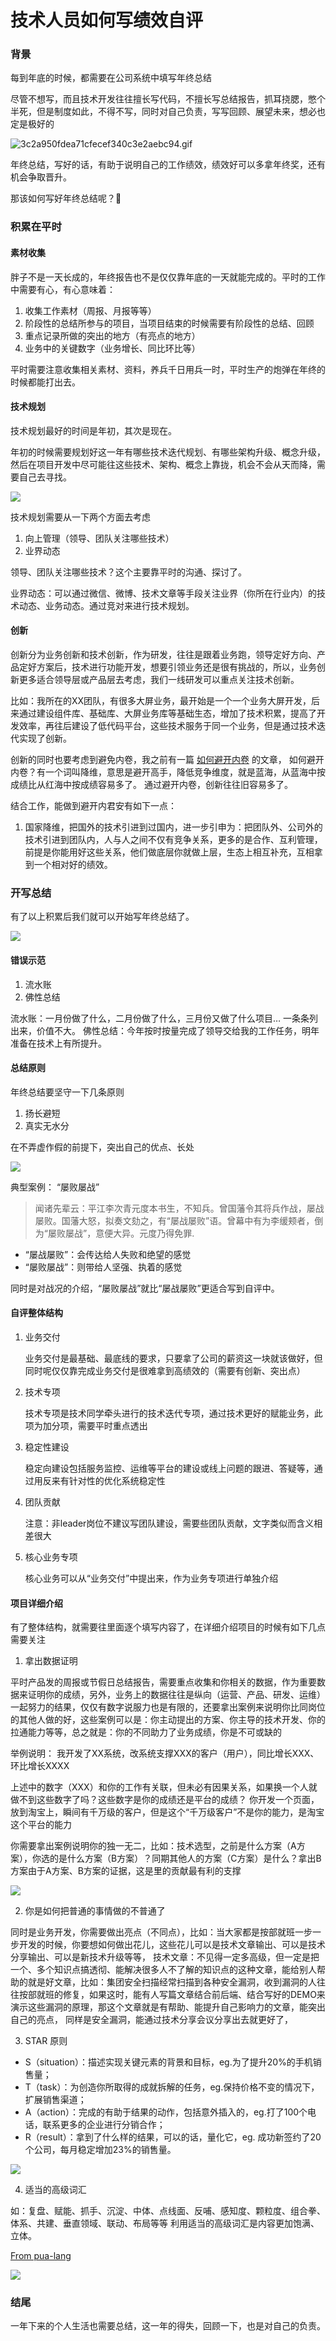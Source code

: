 # 技术人员如何写绩效自评

### 背景

每到年底的时候，都需要在公司系统中填写年终总结

尽管不想写，而且技术开发往往擅长写代码，不擅长写总结报告，抓耳挠腮，憋个半死，但是制度如此，不得不写，同时对自己负责，写写回顾、展望未来，想必也定是极好的

![3c2a950fdea71cfecef340c3e2aebc94.gif](https://fudongdong-statics.oss-cn-beijing.aliyuncs.com/images/20220219/f6dd773f6d834037bf4a9f7d4a193630.gif?x-oss-process=image/resize,w_800/quality,q_80)


年终总结，写好的话，有助于说明自己的工作绩效，绩效好可以多拿年终奖，还有机会争取晋升。

那该如何写好年终总结呢？🤔


### 积累在平时

#### 素材收集
胖子不是一天长成的，年终报告也不是仅仅靠年底的一天就能完成的。平时的工作中需要有心，有心意味着：

1. 收集工作素材（周报、月报等等）
2. 阶段性的总结所参与的项目，当项目结束的时候需要有阶段性的总结、回顾
3. 重点记录所做的突出的地方（有亮点的地方）
4. 业务中的关键数字（业务增长、同比环比等）

平时需要注意收集相关素材、资料，养兵千日用兵一时，平时生产的炮弹在年终的时候都能打出去。

#### 技术规划

技术规划最好的时间是年初，其次是现在。

年初的时候需要规划好这一年有哪些技术迭代规划、有哪些架构升级、概念升级，然后在项目开发中尽可能往这些技术、架构、概念上靠拢，机会不会从天而降，需要自己去寻找。

![](https://fudongdong-statics.oss-cn-beijing.aliyuncs.com/images/20220219/2d052d98c01e401b86152f572bcd7839.png?x-oss-process=image/resize,w_800/quality,q_80)

技术规划需要从一下两个方面去考虑

1. 向上管理（领导、团队关注哪些技术）
2. 业界动态

领导、团队关注哪些技术？这个主要靠平时的沟通、探讨了。

业界动态：可以通过微信、微博、技术文章等手段关注业界（你所在行业内）的技术动态、业务动态。通过竞对来进行技术规划。

#### 创新

创新分为业务创新和技术创新，作为研发，往往是跟着业务跑，领导定好方向、产品定好方案后，技术进行功能开发，想要引领业务还是很有挑战的，所以，业务创新更多适合领导层或产品层去考虑，我们一线研发可以重点关注技术创新。

比如：我所在的XX团队，有很多大屏业务，最开始是一个一个业务大屏开发，后来通过建设组件库、基础库、大屏业务库等基础生态，增加了技术积累，提高了开发效率，再往后建设了低代码平台，这些技术服务于同一个业务，但是通过技术迭代实现了创新。

创新的同时也要考虑到避免内卷，我之前有一篇 [如何避开内卷](https://fudongdong.com/life/involution.html) 的文章，
如何避开内卷？有一个词叫降维，意思是避开高手，降低竞争维度，就是蓝海，从蓝海中按成绩比从红海中按成绩容易多了。
通过避开内卷，创新往往旧容易多了。

结合工作，能做到避开内君安有如下一点：
1. 国家降维，把国外的技术引进到过国内，进一步引申为：把团队外、公司外的技术引进到团队内，人与人之间不仅有竞争关系，更多的是合作、互利管理，前提是你能用好这些关系，他们做底层你就做上层，生态上相互补充，互相拿到一个相对好的绩效。


### 开写总结

有了以上积累后我们就可以开始写年终总结了。

![](https://fudongdong-statics.oss-cn-beijing.aliyuncs.com/images/20220219/748f3f3f673b442ba27b41dd8018c644.png?x-oss-process=image/resize,w_800/quality,q_80)

#### 错误示范

1. 流水账
2. 佛性总结

流水账：一月份做了什么，二月份做了什么，三月份又做了什么项目… 一条条列出来，价值不大。
佛性总结：今年按时按量完成了领导交给我的工作任务，明年准备在技术上有所提升。

#### 总结原则

年终总结要坚守一下几条原则

1. 扬长避短
2. 真实无水分

在不弄虚作假的前提下，突出自己的优点、长处

![](https://fudongdong-statics.oss-cn-beijing.aliyuncs.com/images/20220219/0600a3c582b64e6aa5ab4b2021e0179e.png?x-oss-process=image/resize,w_800/quality,q_80)


典型案例： “屡败屡战”

> 闻诸先辈云：平江李次青元度本书生，不知兵。曾国藩令其将兵作战，屡战屡败。国藩大怒，拟奏文劾之，有“屡战屡败”语。曾幕中有为李缓颊者，倒为“屡败屡战”，意便大异。元度乃得免罪.

* “屡战屡败”：会传达给人失败和绝望的感觉
* “屡败屡战”：则带给人坚强、执着的感觉

同时是对战况的介绍，“屡败屡战”就比“屡战屡败”更适合写到自评中。

#### 自评整体结构

1. 业务交付

    业务交付是最基础、最底线的要求，只要拿了公司的薪资这一块就该做好，但同时呢仅仅靠完成业务交付是很难拿到高绩效的（需要有创新、突出点）


2. 技术专项

    技术专项是技术同学牵头进行的技术迭代专项，通过技术更好的赋能业务，此项为加分项，需要平时重点透出


3. 稳定性建设

    稳定向建设包括服务监控、运维等平台的建设或线上问题的跟进、答疑等，通过用反来有针对性的优化系统稳定性


4. 团队贡献

    注意：非leader岗位不建议写团队建设，需要些团队贡献，文字类似而含义相差很大


5. 核心业务专项

    核心业务可以从“业务交付”中提出来，作为业务专项进行单独介绍

#### 项目详细介绍

有了整体结构，就需要往里面逐个填写内容了，在详细介绍项目的时候有如下几点需要关注


1. 拿出数据证明

平时产品发的周报或节假日总结报告，需要重点收集和你相关的数据，作为重要数据来证明你的成绩，另外，业务上的数据往往是纵向（运营、产品、研发、运维）一起努力的结果，仅仅有数字说服力也是有限的，还要拿出案例来说明你比同岗位的其他人做的好，这些案例可以是：你主动提出的方案、你主导的技术开发、你的拉通能力等等，总之就是：你的不同助力了业务成绩，你是不可或缺的

举例说明：
我开发了XX系统，改系统支撑XXX的客户（用户），同比增长XXX、环比增长XXXX

上述中的数字（XXX）和你的工作有关联，但未必有因果关系，如果换一个人就做不到这些数字了吗？这些数字是你的成绩还是平台的成绩？
你开发一个页面，放到淘宝上，瞬间有千万级的客户，但是这个“千万级客户”不是你的能力，是淘宝这个平台的能力


你需要拿出案例说明你的独一无二，比如：技术选型，之前是什么方案（A方案），你选的是什么方案（B方案）？同期其他人的方案（C方案）是什么？拿出B方案由于A方案、B方案的证据，这是里的贡献最有利的支撑

![](https://fudongdong-statics.oss-cn-beijing.aliyuncs.com/images/20220220/902ec797ff584baa8085df718649141c.png?x-oss-process=image/resize,w_800/quality,q_80)


2. 你是如何把普通的事情做的不普通了

同时是业务开发，你需要做出亮点（不同点），比如：当大家都是按部就班一步一步开发的时候，你要想如何做出花儿，这些花儿可以是技术文章输出、可以是技术分享输出、可以是新技术升级等等，
技术文章：不见得一定多高级，但一定是把一个、多个知识点搞透彻、能解决很多人不了解的知识点的这种文章，能给别人帮助的就是好文章，比如：集团安全扫描经常扫描到各种安全漏洞，收到漏洞的人往往按部就班的修复，如果这时，能有人写篇文章结合前后端、结合写好的DEMO来演示这些漏洞的原理，那这个文章就是有帮助、能提升自己影响力的文章，能突出自己的亮点，
同样是安全漏洞，能通过技术分享会议分享出去就更好了，


3. STAR 原则

* S（situation）：描述实现关键元素的背景和目标，eg.为了提升20%的手机销售量；
* T（task）：为创造你所取得的成就拆解的任务，eg.保持价格不变的情况下，扩展销售渠道；
* A（action）：完成的有助于结果的动作，包括意外插入的，eg.打了100个电话，联系更多的企业进行分销合作；
* R（result）：拿到了什么样的结果，可以的话，量化它，eg. 成功新签约了20个公司，每月稳定增加23%的销售量。

![](https://fudongdong-statics.oss-cn-beijing.aliyuncs.com/images/20220220/8b9fde33e8bf45808cac63c730bf966a.png?x-oss-process=image/resize,w_800/quality,q_80)


4. 适当的高级词汇

如：复盘、赋能、抓手、沉淀、中体、点线面、反哺、感知度、颗粒度、组合拳、体系、共建、垂直领域、联动、布局等等
利用适当的高级词汇是内容更加饱满、立体。

[From pua-lang](https://github.com/flaneur2020/pua-lang)

![](https://fudongdong-statics.oss-cn-beijing.aliyuncs.com/images/20220220/192c31ad9eb54c26893274607877f4d6.png?x-oss-process=image/resize,w_800/quality,q_80)


### 结尾

一年下来的个人生活也需要总结，这一年的得失，回顾一下，也是对自己的负责。
